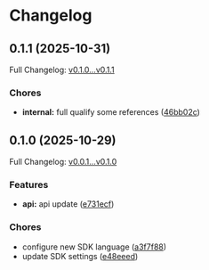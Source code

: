 # Changelog

## 0.1.1 (2025-10-31)

Full Changelog: [v0.1.0...v0.1.1](https://github.com/ArcadeAI/arcade-dotnet/compare/v0.1.0...v0.1.1)

### Chores

* **internal:** full qualify some references ([46bb02c](https://github.com/ArcadeAI/arcade-dotnet/commit/46bb02caf8591105fcbcfcb00095ebdc506203ee))

## 0.1.0 (2025-10-29)

Full Changelog: [v0.0.1...v0.1.0](https://github.com/ArcadeAI/arcade-dotnet/compare/v0.0.1...v0.1.0)

### Features

* **api:** api update ([e731ecf](https://github.com/ArcadeAI/arcade-dotnet/commit/e731ecf0945af45989f03aa3cb73a557562974b8))


### Chores

* configure new SDK language ([a3f7f88](https://github.com/ArcadeAI/arcade-dotnet/commit/a3f7f8840bf0a4f27a93ca34ffb6d41d012f1b22))
* update SDK settings ([e48eeed](https://github.com/ArcadeAI/arcade-dotnet/commit/e48eeede2c39ba869c37e5bb47ade19fba268a62))
